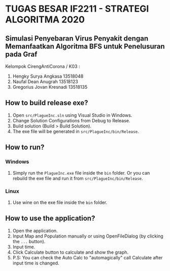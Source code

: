 # TUGAS BESAR IF2211 - STRATEGI ALGORITMA 2020

## Simulasi Penyebaran Virus Penyakit dengan Memanfaatkan Algoritma BFS untuk Penelusuran pada Graf

Kelompok CirengAntiCorona / K03 :
1. Hengky Surya Angkasa		13518048
2. Naufal Dean Anugrah		13518123
2. Gregorius Jovan Kresnadi 	13518135

## How to build release exe?
1. Open `src/PlagueInc.sln` using Visual Studio in Windows.
2. Change Solution Configurations from Debug to Release.
3. Build solution (Build > Build Solution).
4. The exe file will be generated in `src/PlagueInc/bin/Release`.

## How to run?
### Windows
1. Simply run the `PlagueInc.exe` file inside the `bin` folder. Or you can rebuild the exe file and run it from `src/PlagueInc/bin/Release`.
### Linux
1. Use wine on the exe file inside the `bin` folder.

## How to use the application?
1. Open the application.
2. Input Map and Population manually or using OpenFileDialog (by clicking the `...` button).
3. Input time.
4. Click Calculate button to calculate and show the graph.
5. P.S: You can check the Auto Calc to "automagically" call Calculate after input time is changed.